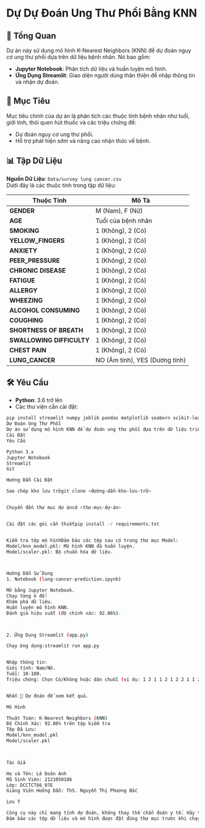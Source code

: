 # Dự Dự Đoán Ung Thư Phổi Bằng KNN

## 🌟 Tổng Quan
Dự án này sử dụng mô hình K-Nearest Neighbors (KNN) để dự đoán nguy cơ ung thư phổi dựa trên dữ liệu bệnh nhân. Nó bao gồm:

- **Jupyter Notebook**: Phân tích dữ liệu và huấn luyện mô hình.
- **Ứng Dụng Streamlit**: Giao diện người dùng thân thiện để nhập thông tin và nhận dự đoán.

## 🎯 Mục Tiêu
Mục tiêu chính của dự án là phân tích các thuộc tính bệnh nhân như tuổi, giới tính, thói quen hút thuốc và các triệu chứng để:

- Dự đoán nguy cơ ung thư phổi.
- Hỗ trợ phát hiện sớm và nâng cao nhận thức về bệnh.

## 📊 Tập Dữ Liệu

**Nguồn Dữ Liệu**: `Data/survey lung cancer.csv`  
Dưới đây là các thuộc tính trong tập dữ liệu:

| Thuộc Tính              | Mô Tả                                                              |
|-------------------------|--------------------------------------------------------------------|
| **GENDER**              | M (Nam), F (Nữ)                                                   |
| **AGE**                 | Tuổi của bệnh nhân                                                |
| **SMOKING**             | 1 (Không), 2 (Có)                                                 |
| **YELLOW_FINGERS**      | 1 (Không), 2 (Có)                                                 |
| **ANXIETY**             | 1 (Không), 2 (Có)                                                 |
| **PEER_PRESSURE**       | 1 (Không), 2 (Có)                                                 |
| **CHRONIC DISEASE**     | 1 (Không), 2 (Có)                                                 |
| **FATIGUE**             | 1 (Không), 2 (Có)                                                 |
| **ALLERGY**             | 1 (Không), 2 (Có)                                                 |
| **WHEEZING**            | 1 (Không), 2 (Có)                                                 |
| **ALCOHOL CONSUMING**   | 1 (Không), 2 (Có)                                                 |
| **COUGHING**            | 1 (Không), 2 (Có)                                                 |
| **SHORTNESS OF BREATH** | 1 (Không), 2 (Có)                                                 |
| **SWALLOWING DIFFICULTY**| 1 (Không), 2 (Có)                                                |
| **CHEST PAIN**          | 1 (Không), 2 (Có)                                                 |
| **LUNG_CANCER**         | NO (Âm tính), YES (Dương tính)                                    |

## 🛠 Yêu Cầu

- **Python**: 3.6 trở lên
- Các thư viện cần cài đặt:

```bash
pip install streamlit numpy joblib pandas matplotlib seaborn scikit-learn
Dự Đoán Ung Thư Phổi
Dự án sử dụng mô hình KNN để dự đoán ung thư phổi dựa trên dữ liệu triệu chứng.
Cài Đặt
Yêu Cầu

Python 3.x
Jupyter Notebook
Streamlit
Git

Hướng Dẫn Cài Đặt

Sao chép kho lưu trữgit clone <đường-dẫn-kho-lưu-trữ>


Chuyển đến thư mục dự áncd <thư-mục-dự-án>


Cài đặt các gói cần thiếtpip install -r requirements.txt


Kiểm tra tệp mô hìnhĐảm bảo các tệp sau có trong thư mục Model:
Model/knn_model.pkl: Mô hình KNN đã huấn luyện.
Model/scaler.pkl: Bộ chuẩn hóa dữ liệu.



Hướng Dẫn Sử Dụng
1. Notebook (lung-cancer-prediction.ipynb)

Mở bằng Jupyter Notebook.
Chạy từng ô để:
Khám phá dữ liệu.
Huấn luyện mô hình KNN.
Đánh giá hiệu suất (độ chính xác: 92.86%).



2. Ứng Dụng Streamlit (app.py)

Chạy ứng dụng:streamlit run app.py


Nhập thông tin:
Giới tính: Nam/Nữ.
Tuổi: 10-100.
Triệu chứng: Chọn Có/Không hoặc dán chuỗi (ví dụ: 1 2 1 1 2 1 2 2 1 1 2 2 1).


Nhấn 🧠 Dự đoán để xem kết quả.

Mô Hình

Thuật Toán: K-Nearest Neighbors (KNN)
Độ Chính Xác: 92.86% trên tập kiểm tra
Tệp Đã Lưu:
Model/knn_model.pkl
Model/scaler.pkl



Tác Giả

Họ và Tên: Lê Doãn Anh
Mã Sinh Viên: 2121050186
Lớp: DCCTCT66_07E
Giảng Viên Hướng Dẫn: ThS. Nguyễn Thị Phương Bắc

Lưu Ý

Công cụ này chỉ mang tính dự đoán, không thay thế chẩn đoán y tế. Hãy tham khảo ý kiến bác sĩ.
Đảm bảo các tệp dữ liệu và mô hình được đặt đúng thư mục trước khi chạy.


